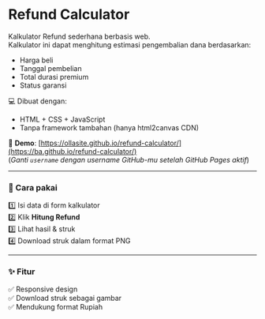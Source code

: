 
# Refund Calculator

Kalkulator Refund sederhana berbasis web.  
Kalkulator ini dapat menghitung estimasi pengembalian dana berdasarkan:
- Harga beli
- Tanggal pembelian
- Total durasi premium
- Status garansi

💻 Dibuat dengan:
- HTML + CSS + JavaScript
- Tanpa framework tambahan (hanya html2canvas CDN)

🚀 **Demo**: [https://ollasite.github.io/refund-calculator/](https://ba.github.io/refund-calculator/)  
(*Ganti `username` dengan username GitHub-mu setelah GitHub Pages aktif*)

---

### 📂 Cara pakai
1️⃣ Isi data di form kalkulator  
2️⃣ Klik **Hitung Refund**  
3️⃣ Lihat hasil & struk  
4️⃣ Download struk dalam format PNG

---

### ✨ Fitur
✅ Responsive design  
✅ Download struk sebagai gambar  
✅ Mendukung format Rupiah  
